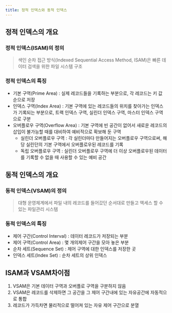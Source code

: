 ```yaml
---
title: 정적 인덱스와 동적 인덱스
---
```


## 정적 인덱스의 개요
### 정적 인덱스(ISAM)의 정의
> 색인 순차 접근 방식(Indexed Sequential Access Method, ISAM)은 빠른 데이터 검색을 위한 파일 시스템 구조

### 정적 인덱스의 특징

* 기본 구역(Prime Area) : 실제 레코드들을 기록하는 부분으로, 각 레코드는 키 값 순으로 저장
* 인덱스 구역(Index Area) : 기본 구역에 있는 레코드들의 위치를 찾아가는 인덱스가 기록되는 부분으로, 트랙 인덱스 구역, 실린더 인덱스 구역, 마스터 인덱스 구역으로 구분
* 오버플로우 구역(Overflow Area) : 기본 구역에 빈 공간이 없어서 새로운 레코드의 삽입이 불가능할 때를 대비하여 예비적으로 확보해 둔 구역 
  * 실린더 오버플로우 구역 : 각 실린더마다 만들어지는 오버플로우 구역으로써, 해당 실린던의 기본 구역에서 오버플로우된 레코드를 기록
  * 독립 오버플로우 구역 : 실린더 오버플로우 구역에 더 이상 오버플로우된 데이터를 기록할 수 없을 때 사용할 수 있는 예비 공간

## 동적 인덱스의 개요
### 동적 인덱스(VSAM)의 정의
> 대형 운영체계에서 파일 내의 레코드를 들어갔던 순서대로 만들고 액세스 할 수 있는 파일관리 시스템

### 동적 인덱스의 특징

* 제어 구간(Control Interval) : 데이터 레코드가 저장되는 부분
* 제어 구역(Control Area) : 몇 개의제어 구간을 모아 놓은 부분
* 순차 세트(Sequence Set) : 제어 구역에 대한 인덱스를 저장한 곳
* 인덱스 세트(Index Set) : 순차 세트의 상위 인덱스

## ISAM과 VSAM차이점

1. VSAM은 기본 데이터 구역과 오버플로 구역을 구분하지 않음
1. VSAM은 레코드를 삭제하면 그 공간을 그 제어 구간내에 있는 자유공간에 자동적으로 통합
1. 레코드가 가득차면 물리적으로 떨어져 있는 자유 제어 구간으로 분열
